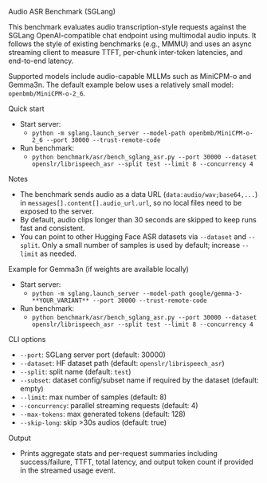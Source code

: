 Audio ASR Benchmark (SGLang)

This benchmark evaluates audio transcription-style requests against the SGLang OpenAI-compatible chat endpoint using multimodal audio inputs. It follows the style of existing benchmarks (e.g., MMMU) and uses an async streaming client to measure TTFT, per-chunk inter-token latencies, and end-to-end latency.

Supported models include audio-capable MLLMs such as MiniCPM-o and Gemma3n. The default example below uses a relatively small model: `openbmb/MiniCPM-o-2_6`.

Quick start
- Start server:
  - `python -m sglang.launch_server --model-path openbmb/MiniCPM-o-2_6 --port 30000 --trust-remote-code`
- Run benchmark:
  - `python benchmark/asr/bench_sglang_asr.py --port 30000 --dataset openslr/librispeech_asr --split test --limit 8 --concurrency 4`

Notes
- The benchmark sends audio as a data URL (`data:audio/wav;base64,...`) in `messages[].content[].audio_url.url`, so no local files need to be exposed to the server.
- By default, audio clips longer than 30 seconds are skipped to keep runs fast and consistent.
- You can point to other Hugging Face ASR datasets via `--dataset` and `--split`. Only a small number of samples is used by default; increase `--limit` as needed.

Example for Gemma3n (if weights are available locally)
- Start server:
  - `python -m sglang.launch_server --model-path google/gemma-3-**YOUR_VARIANT** --port 30000 --trust-remote-code`
- Run benchmark:
  - `python benchmark/asr/bench_sglang_asr.py --port 30000 --dataset openslr/librispeech_asr --split test --limit 8 --concurrency 4`

CLI options
- `--port`: SGLang server port (default: 30000)
- `--dataset`: HF dataset path (default: `openslr/librispeech_asr`)
- `--split`: split name (default: `test`)
- `--subset`: dataset config/subset name if required by the dataset (default: empty)
- `--limit`: max number of samples (default: 8)
- `--concurrency`: parallel streaming requests (default: 4)
- `--max-tokens`: max generated tokens (default: 128)
- `--skip-long`: skip >30s audios (default: true)

Output
- Prints aggregate stats and per-request summaries including success/failure, TTFT, total latency, and output token count if provided in the streamed usage event.


